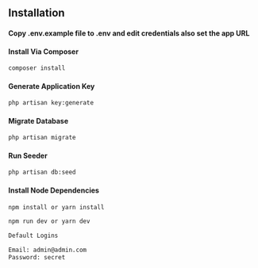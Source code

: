 ## Installation

#### Copy .env.example file to .env and edit credentials also set the app URL

#### Install Via Composer

```bash
composer install
```

#### Generate Application Key

```bash
php artisan key:generate
```

#### Migrate Database

```bash
php artisan migrate
```

#### Run Seeder

```bash
php artisan db:seed
```

#### Install Node Dependencies

```bash
npm install or yarn install

npm run dev or yarn dev
```

```bash
Default Logins

Email: admin@admin.com
Password: secret
```
